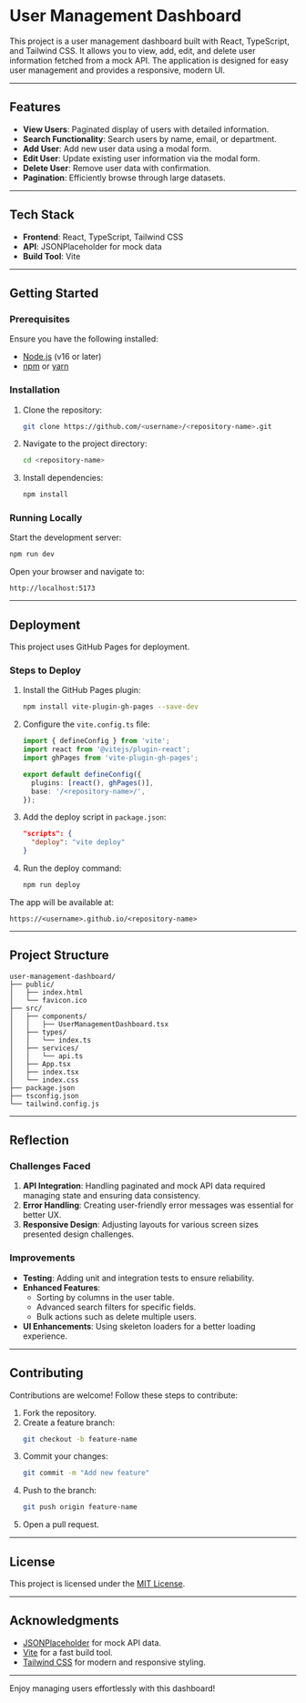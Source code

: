 # User Management Dashboard

This project is a user management dashboard built with React, TypeScript, and Tailwind CSS. It allows you to view, add, edit, and delete user information fetched from a mock API. The application is designed for easy user management and provides a responsive, modern UI.

---

## Features
- **View Users**: Paginated display of users with detailed information.
- **Search Functionality**: Search users by name, email, or department.
- **Add User**: Add new user data using a modal form.
- **Edit User**: Update existing user information via the modal form.
- **Delete User**: Remove user data with confirmation.
- **Pagination**: Efficiently browse through large datasets.

---

## Tech Stack
- **Frontend**: React, TypeScript, Tailwind CSS
- **API**: JSONPlaceholder for mock data
- **Build Tool**: Vite

---

## Getting Started

### Prerequisites
Ensure you have the following installed:
- [Node.js](https://nodejs.org/) (v16 or later)
- [npm](https://www.npmjs.com/) or [yarn](https://yarnpkg.com/)

### Installation
1. Clone the repository:
   ```bash
   git clone https://github.com/<username>/<repository-name>.git
   ```
2. Navigate to the project directory:
   ```bash
   cd <repository-name>
   ```
3. Install dependencies:
   ```bash
   npm install
   ```

### Running Locally
Start the development server:
```bash
npm run dev
```
Open your browser and navigate to:
```
http://localhost:5173
```

---

## Deployment
This project uses GitHub Pages for deployment.

### Steps to Deploy
1. Install the GitHub Pages plugin:
   ```bash
   npm install vite-plugin-gh-pages --save-dev
   ```
2. Configure the `vite.config.ts` file:
   ```ts
   import { defineConfig } from 'vite';
   import react from '@vitejs/plugin-react';
   import ghPages from 'vite-plugin-gh-pages';

   export default defineConfig({
     plugins: [react(), ghPages()],
     base: '/<repository-name>/',
   });
   ```
3. Add the deploy script in `package.json`:
   ```json
   "scripts": {
     "deploy": "vite deploy"
   }
   ```
4. Run the deploy command:
   ```bash
   npm run deploy
   ```

The app will be available at:
```
https://<username>.github.io/<repository-name>
```

---

## Project Structure
```
user-management-dashboard/
├── public/
│   ├── index.html
│   └── favicon.ico
├── src/
│   ├── components/
│   │   ├── UserManagementDashboard.tsx
│   ├── types/
│   │   └── index.ts
│   ├── services/
│   │   └── api.ts
│   ├── App.tsx
│   ├── index.tsx
│   └── index.css
├── package.json
├── tsconfig.json
└── tailwind.config.js
```

---

## Reflection

### Challenges Faced
1. **API Integration**: Handling paginated and mock API data required managing state and ensuring data consistency.
2. **Error Handling**: Creating user-friendly error messages was essential for better UX.
3. **Responsive Design**: Adjusting layouts for various screen sizes presented design challenges.

### Improvements
- **Testing**: Adding unit and integration tests to ensure reliability.
- **Enhanced Features**:
  - Sorting by columns in the user table.
  - Advanced search filters for specific fields.
  - Bulk actions such as delete multiple users.
- **UI Enhancements**: Using skeleton loaders for a better loading experience.

---

## Contributing
Contributions are welcome! Follow these steps to contribute:
1. Fork the repository.
2. Create a feature branch:
   ```bash
   git checkout -b feature-name
   ```
3. Commit your changes:
   ```bash
   git commit -m "Add new feature"
   ```
4. Push to the branch:
   ```bash
   git push origin feature-name
   ```
5. Open a pull request.

---

## License
This project is licensed under the [MIT License](LICENSE).

---

## Acknowledgments
- [JSONPlaceholder](https://jsonplaceholder.typicode.com/) for mock API data.
- [Vite](https://vitejs.dev/) for a fast build tool.
- [Tailwind CSS](https://tailwindcss.com/) for modern and responsive styling.

---

Enjoy managing users effortlessly with this dashboard!

